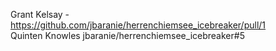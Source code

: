 Grant Kelsay - https://github.com/jbaranie/herrenchiemsee_icebreaker/pull/1  
Quinten Knowles jbaranie/herrenchiemsee_icebreaker#5
